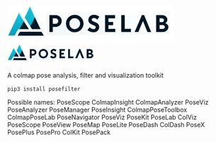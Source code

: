 ![PoseLab Logo](docs/poselab_logo.jpg)
<img src="docs/poselab_logo.jpg" alt="PoseLab Logo" width="200"/>

A colmap pose analysis, filter and visualization toolkit

```
pip3 install posefilter
```


Possible names: 
    PoseScope
    ColmapInsight
    ColmapAnalyzer
    PoseViz
    PoseAnalyzer
    PoseManager
    PoseInsight
    ColmapPoseToolbox
    ColmapPoseLab
    PoseNavigator
    PoseViz
    PoseKit
    PoseLab
    ColViz
    PoseScope
    PoseView
    PoseMap
    PoseLite
    PoseDash
    ColDash
    PoseX
    PosePlus
    PosePro
    ColKit
    PosePack
